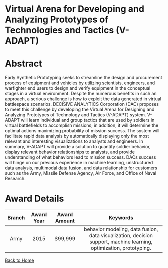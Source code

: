 
Virtual Arena for Developing and Analyzing Prototypes of Technologies and Tactics (V-ADAPT)
===========================================================================================

# Abstract


Early Synthetic Prototyping seeks to streamline the design and procurement process of equipment and vehicles by utilizing scientists, engineers, and warfighter end users to design and verify equipment in the conceptual stages in a virtual environment. Despite the numerous benefits in such an approach, a serious challenge is how to exploit the data generated in virtual battlespace scenarios. DECISIVE ANALYTICS Corporation (DAC) proposes to meet this challenge by developing the Virtual Arena for Designing and Analyzing Prototypes of Technology and Tactics (V-ADAPT) system. V-ADAPT will learn individual and group tactics that are used by soldiers in virtual battlefields to accomplish missions; in addition, it will determine the optimal actions maximizing probability of mission success. The system will facilitate rapid data analysis by automatically displaying only the most relevant and interesting visualizations to analysts and engineers. In summary, V-ADAPT will provide a solution to quantify soldier behavior, display relevant behavior relationships to analysts, and provide understanding of what behaviors lead to mission success. DACs success will hinge on our previous experience in machine learning, unstructured data analysis, multimodal data fusion, and data relationship for customers such as the Army, Missile Defense Agency, Air Force, and Office of Naval Research.  

# Award Details

|Branch|Award Year|Award Amount|Keywords|
| :---: | :---: | :---: | :---: |
|Army|2015|$99,999|behavior modeling, data fusion, data visualization, decision support, machine learning, optimization, prototyping.|
  
  


[Back to Home](https://github.com/chrischow/dod_sbir_awards#994)